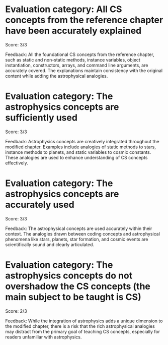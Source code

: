 # Evaluation category: All CS concepts from the reference chapter have been accurately explained

Score: 3/3

Feedback: All the foundational CS concepts from the reference chapter, such as static and non-static methods, instance variables, object instantiation, constructors, arrays, and command line arguments, are accurately covered. The explanations maintain consistency with the original content while adding the astrophysical analogies.

# Evaluation category: The astrophysics concepts are sufficiently used

Score: 3/3

Feedback: Astrophysics concepts are creatively integrated throughout the modified chapter. Examples include analogies of static methods to stars, instance methods to planets, and static variables to cosmic constants. These analogies are used to enhance understanding of CS concepts effectively.

# Evaluation category: The astrophysics concepts are accurately used

Score: 3/3

Feedback: The astrophysical concepts are used accurately within their context. The analogies drawn between coding concepts and astrophysical phenomena like stars, planets, star formation, and cosmic events are scientifically sound and clearly articulated.

# Evaluation category: The astrophysics concepts do not overshadow the CS concepts (the main subject to be taught is CS)

Score: 2/3

Feedback: While the integration of astrophysics adds a unique dimension to the modified chapter, there is a risk that the rich astrophysical analogies may distract from the primary goal of teaching CS concepts, especially for readers unfamiliar with astrophysics.

